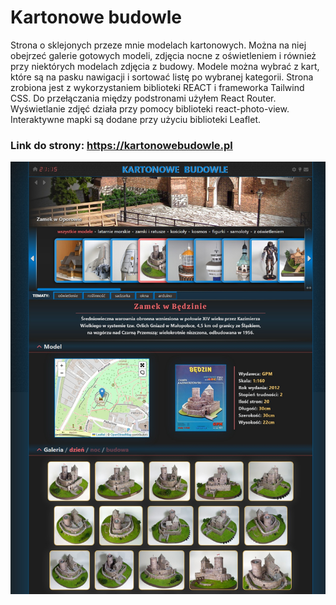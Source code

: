 # Kartonowe budowle
Strona o sklejonych przeze mnie modelach kartonowych. Można na niej obejrzeć galerie gotowych modeli, zdjęcia nocne z oświetleniem i również przy niektórych modelach zdjęcia z budowy.
Modele można wybrać z kart, które są na pasku nawigacji i sortować listę po wybranej kategorii.
Strona zrobiona jest z wykorzystaniem biblioteki REACT i frameworka Tailwind CSS.
Do przełączania między podstronami użyłem React Router. Wyświetlanie zdjęć działa przy pomocy biblioteki react-photo-view. Interaktywne mapki są dodane przy użyciu biblioteki Leaflet.

### Link do strony: https://kartonowebudowle.pl

![screenshot](screenshot.jpeg)
